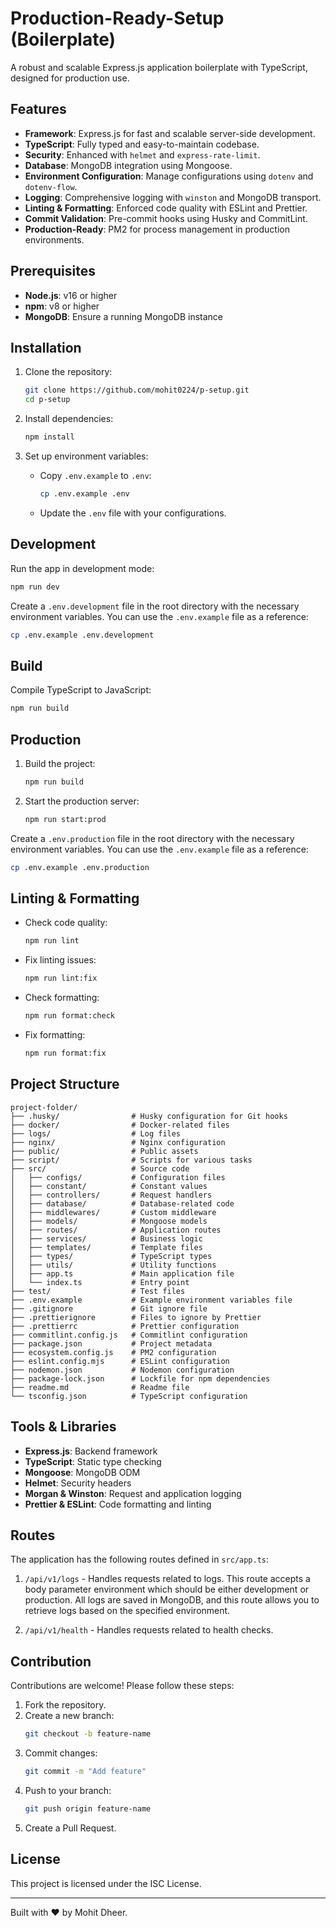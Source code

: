 # Production-Ready-Setup (Boilerplate)

A robust and scalable Express.js application boilerplate with TypeScript, designed for production use.

## Features

- **Framework**: Express.js for fast and scalable server-side development.
- **TypeScript**: Fully typed and easy-to-maintain codebase.
- **Security**: Enhanced with `helmet` and `express-rate-limit`.
- **Database**: MongoDB integration using Mongoose.
- **Environment Configuration**: Manage configurations using `dotenv` and `dotenv-flow`.
- **Logging**: Comprehensive logging with `winston` and MongoDB transport.
- **Linting & Formatting**: Enforced code quality with ESLint and Prettier.
- **Commit Validation**: Pre-commit hooks using Husky and CommitLint.
- **Production-Ready**: PM2 for process management in production environments.

## Prerequisites

- **Node.js**: v16 or higher
- **npm**: v8 or higher
- **MongoDB**: Ensure a running MongoDB instance

## Installation

1. Clone the repository:
   ```bash
   git clone https://github.com/mohit0224/p-setup.git
   cd p-setup
   ```

2. Install dependencies:
   ```bash
   npm install
   ```

3. Set up environment variables:
   - Copy `.env.example` to `.env`:
     ```bash
     cp .env.example .env
     ```
   - Update the `.env` file with your configurations.

## Development

Run the app in development mode:
```bash
npm run dev
```

Create a `.env.development` file in the root directory with the necessary environment variables. You can use the `.env.example` file as a reference:
```bash
cp .env.example .env.development
```

## Build

Compile TypeScript to JavaScript:
```bash
npm run build
```

## Production

1. Build the project:
   ```bash
   npm run build
   ```

2. Start the production server:
   ```bash
   npm run start:prod
   ```

Create a `.env.production` file in the root directory with the necessary environment variables. You can use the `.env.example` file as a reference:
```bash
cp .env.example .env.production
```

## Linting & Formatting

- Check code quality:
  ```bash
  npm run lint
  ```
- Fix linting issues:
  ```bash
  npm run lint:fix
  ```
- Check formatting:
  ```bash
  npm run format:check
  ```
- Fix formatting:
  ```bash
  npm run format:fix
  ```

## Project Structure

```
project-folder/
├── .husky/                # Husky configuration for Git hooks
├── docker/                # Docker-related files
├── logs/                  # Log files
├── nginx/                 # Nginx configuration
├── public/                # Public assets
├── script/                # Scripts for various tasks
├── src/                   # Source code
│   ├── configs/           # Configuration files
│   ├── constant/          # Constant values
│   ├── controllers/       # Request handlers
│   ├── database/          # Database-related code
│   ├── middlewares/       # Custom middleware
│   ├── models/            # Mongoose models
│   ├── routes/            # Application routes
│   ├── services/          # Business logic
│   ├── templates/         # Template files
│   ├── types/             # TypeScript types
│   ├── utils/             # Utility functions
│   ├── app.ts             # Main application file
│   └── index.ts           # Entry point
├── test/                  # Test files
├── .env.example           # Example environment variables file
├── .gitignore             # Git ignore file
├── .prettierignore        # Files to ignore by Prettier
├── .prettierrc            # Prettier configuration
├── commitlint.config.js   # Commitlint configuration
├── package.json           # Project metadata
├── ecosystem.config.js    # PM2 configuration
├── eslint.config.mjs      # ESLint configuration
├── nodemon.json           # Nodemon configuration
├── package-lock.json      # Lockfile for npm dependencies
├── readme.md              # Readme file
└── tsconfig.json          # TypeScript configuration
```

## Tools & Libraries

- **Express.js**: Backend framework
- **TypeScript**: Static type checking
- **Mongoose**: MongoDB ODM
- **Helmet**: Security headers
- **Morgan & Winston**: Request and application logging
- **Prettier & ESLint**: Code formatting and linting

## Routes

The application has the following routes defined in `src/app.ts`:

1. `/api/v1/logs` - Handles requests related to logs. This route accepts a body parameter environment which should be either development or production. All logs are saved in MongoDB, and this route allows you to retrieve logs based on the specified environment.

2. `/api/v1/health` - Handles requests related to health checks.


## Contribution

Contributions are welcome! Please follow these steps:

1. Fork the repository.
2. Create a new branch:
   ```bash
   git checkout -b feature-name
   ```
3. Commit changes:
   ```bash
   git commit -m "Add feature"
   ```
4. Push to your branch:
   ```bash
   git push origin feature-name
   ```
5. Create a Pull Request.

## License

This project is licensed under the ISC License.

---

Built with ❤️ by Mohit Dheer.


